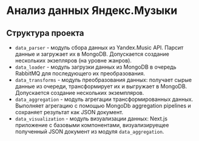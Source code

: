 # Анализ данных Яндекс.Музыки

## Структура проекта

* ```data_parser``` - модуль сбора данных из Yandex.Music API. Парсит данные и загружает их в MongoDB. Допускается создание нескольких экзепляров (на уровне жанров).
* ```data_loader``` - модуль загрузки данных из MongoDB в очередь RabbitMQ для последующего их преобразования.
* ```data_transforms``` - модуль преобразования данных: получает сырые данные из очереди, трансформирует их и выгружает в MongoDB. Допускается создание нескольких экземпляров.
* ```data_aggregation``` - модуль агрегации трансформированных данных. Выполняет агрегацию с помощью MongoDb aggregation pipelines и сохраняет результат как JSON документ. 
* ```data_visualization``` - модуль визуализации данных: Next.js приложение с базовыми компонентами, визуализируещее полученный JSON документ из модуля ```data_aggregation```.
